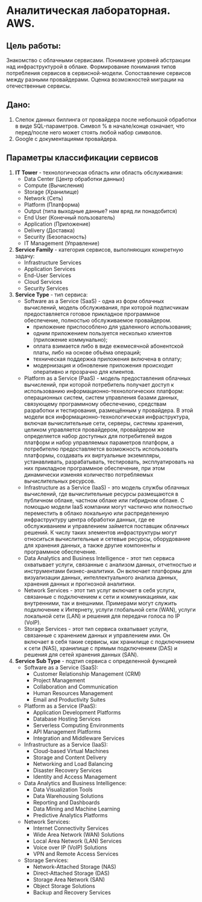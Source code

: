 # Аналитическая лабораторная. AWS.
## Цель работы: 
Знакомство с облачными сервисами. Понимание уровней абстракции над инфраструктурой в облаке. Формирование понимания типов потребления сервисов в сервисной-модели. Сопоставление сервисов между разными провайдерами. Оценка возможностей миграции на отечественные сервисы.

## Дано:
1. Слепок данных биллинга от провайдера после небольшой обработки в виде SQL-параметров. Символ % в начале/конце означает, что перед/после него может стоять любой набор символов.
2. Google с документациями провайдера.

## Параметры классификации сервисов
1. **IT Tower** - технологическая область или область обслуживания:
    - Data Center (Центр обработки данных)
    - Compute (Вычисления)
    - Storage (Хранилище)
    - Network (Сеть)
    - Platform (Платформа)
    - Output (типа выходные данные? нам вряд ли понадобится)
    - End User (Конечный пользователь)
    - Application (Приложение)
    - Delivery (Доставка)
    - Security (Безопасность)
    - IT Management (Управление)
2. **Service Family** - категория сервисов, выполняющих конкретную задачу:
    - Infrastructure Services
    - Application Services
    - End-User Services
    - Cloud Services
    - Security Services
3. **Service Type** - тип сервиса:
    - Software as a Service (SaaS) - одна из форм облачных вычислений, модель обслуживания, при которой подписчикам предоставляется готовое прикладное программное обеспечение, полностью обслуживаемое провайдером.
        - приложение приспособлено для удаленного использования;
        - одним приложением пользуется несколько клиентов (приложение коммунально);
        - оплата взимается либо в виде ежемесячной абонентской платы, либо на основе объёма операций;
        - техническая поддержка приложения включена в оплату;
        - модернизация и обновление приложения происходит оперативно и прозрачно для клиентов.
    - Platform as a Service (PaaS) - модель предоставления облачных вычислений, при которой потребитель получает доступ к использованию информационно-технологических платформ: операционных систем, систем управления базами данных, связующему программному обеспечению, средствам разработки и тестирования, размещённым у провайдера. В этой модели вся информационно-технологическая инфраструктура, включая вычислительные сети, серверы, системы хранения, целиком управляется провайдером, провайдером же определяется набор доступных для потребителей видов платформ и набор управляемых параметров платформ, а потребителю предоставляется возможность использовать платформы, создавать их виртуальные экземпляры, устанавливать, разрабатывать, тестировать, эксплуатировать на них прикладное программное обеспечение, при этом динамически изменяя количество потребляемых вычислительных ресурсов.
   - Infrastructure as a Service (IaaS) - это модель службы облачных вычислений, где вычислительные ресурсы размещаются в публичном облаке, частном облаке или гибридном облаке. С помощью модели IaaS компании могут частично или полностью переместить в облако локальную или распределенную инфраструктуру центра обработки данных, где ее обслуживанием и управлением займется поставщик облачных решений. К числу таких элементов инфраструктуры могут относиться вычислительные и сетевые ресурсы, оборудование для хранения данных, а также другие компоненты и программное обеспечение.
   - Data Analytics and Business Intelligence - этот тип сервиса охватывает услуги, связанные с анализом данных, отчетностью и инструментами бизнес-аналитики. Он включает платформы для визуализации данных, интеллектуального анализа данных, хранения данных и прогнозной аналитики.
   - Network Services - этот тип услуг включает в себя услуги, связанные с подключением к сети и коммуникациями, как внутренними, так и внешними. Примерами могут служить подключение к Интернету, услуги глобальной сети (WAN), услуги локальной сети (LAN) и решения для передачи голоса по IP (VoIP).
   - Storage Services - этот тип сервиса охватывает услуги, связанные с хранением данных и управлением ими. Он включает в себя такие сервисы, как хранилище с подключением к сети (NAS), хранилище с прямым подключением (DAS) и решения для сетей хранения данных (SAN).
4. **Service Sub Type** - подтип сервиса с определенной функцией
   - Software as a Service (SaaS):
      - Customer Relationship Management (CRM)
      - Project Management
      - Collaboration and Communication
      - Human Resources Management
      - Email and Productivity Suites
    - Platform as a Service (PaaS):
      - Application Development Platforms
      - Database Hosting Services
      - Serverless Computing Environments
      - API Management Platforms
      - Integration and Middleware Services
    - Infrastructure as a Service (IaaS):
      - Cloud-based Virtual Machines
      - Storage and Content Delivery
      - Networking and Load Balancing
      - Disaster Recovery Services
      - Identity and Access Management
    - Data Analytics and Business Intelligence:
      - Data Visualization Tools
      - Data Warehousing Solutions
      - Reporting and Dashboards
      - Data Mining and Machine Learning
      - Predictive Analytics Platforms
    - Network Services:
      - Internet Connectivity Services
      - Wide Area Network (WAN) Solutions
      - Local Area Network (LAN) Services
      - Voice over IP (VoIP) Solutions
      - VPN and Remote Access Services
    - Storage Services:
      - Network-Attached Storage (NAS)
      - Direct-Attached Storage (DAS)
      - Storage Area Network (SAN)
      - Object Storage Solutions
      - Backup and Recovery Services
